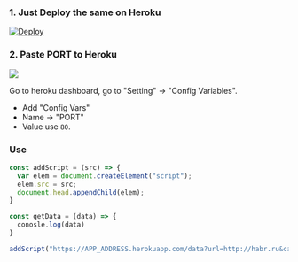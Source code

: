 
### 1. Just Deploy the same on Heroku

[![Deploy](https://www.herokucdn.com/deploy/button.svg)](https://heroku.com/deploy)

### 2. Paste PORT to Heroku

![](images/Bot5.png)

Go to heroku dashboard, go to "Setting" -> "Config Variables".

- Add "Config Vars"
- Name -> "PORT"
- Value use  `80`.


### Use

```javascript
const addScript = (src) => {
  var elem = document.createElement("script");
  elem.src = src;
  document.head.appendChild(elem);
}

const getData = (data) => {
  conosle.log(data)
}

addScript("https://APP_ADDRESS.herokuapp.com/data?url=http://habr.ru&callback=getData")

```

